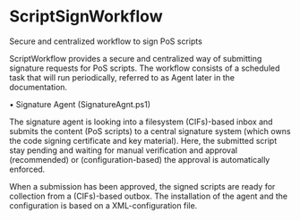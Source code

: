 # ScriptSignWorkflow
Secure and centralized workflow to sign PoS scripts

ScriptWorkflow provides a secure and centralized way of submitting signature requests for PoS scripts. The workflow consists of a scheduled task that will run periodically, referred to as Agent later in the documentation. 

•	Signature Agent (SignatureAgnt.ps1)

The signature agent is looking into a filesystem (CIFs)-based inbox and submits the content (PoS scripts) to a central signature system (which owns the code signing certificate and key material). Here, the submitted script stay pending and waiting for manual verification and approval (recommended) or (configuration-based) the approval is automatically enforced.

When a submission has been approved, the signed scripts are ready for collection from a (CIFs)-based outbox.
The installation of the agent and the configuration is based on a XML-configuration file.

